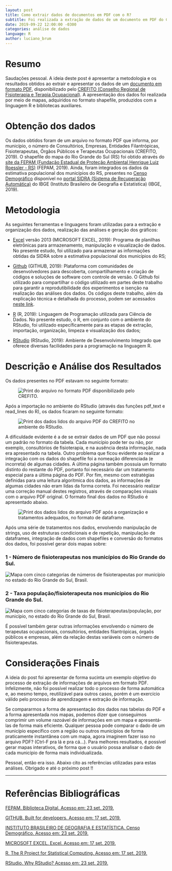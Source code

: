 ```yaml
---
layout: post
title: Como extrair dados de documentos em PDF com o R?
subtitle: Foi realizada a extração de dados de um documento em PDF do Conselho Regional de Fisioterapia e Terapia Ocupacional (CREFITO) do Rio Grande do Sul. Tais dados foram combinados com o mapa do RS. Além dos resultados interessantes, o how-to (como fazer) e ferramentas utilizadas são apresentadas.
date: 2019-09-22 12:00:00 -0300
categories: análise de dados
language: R
author: luciano_brum
---
```


<h1> Resumo </h1>

Saudações pessoal. A ideia deste post é apresentar a metodologia e os resultados obtidos ao extrair e apresentar os dados de um [documento em formato PDF](http://www.crefito5.org.br/wp-content/uploads/2019/06/total-por-municipio.pdf), disponibilizado pelo [CREFITO (Conselho Regional de Fisioterapia e Terapia Ocupacional)](http://www.crefito5.org.br/). A apresentação dos dados foi realizada por meio de mapas, adquiridos no formato shapefile, produzidos com a linguagem R e bibliotecas auxiliares.

<h1> Obtenção dos dados </h1>

Os dados obtidos foram de um arquivo no formato PDF que informa, por município, o número de Consultórios, Empresas, Entidades Filantrópicas, Fisioterapeutas, Órgãos Públicos e Terapeutas Ocupacionais (CREFITO, 2019). O shapefile do mapa do Rio Grande do Sul (RS) foi obtido através do [site da FEPAM (Fundação Estadual de Proteção Ambiental Henrique Luiz Roessler - RS)](http://www.fepam.rs.gov.br/biblioteca/geo/bases_geo.asp) (FEPAM, 2019). Ainda, foram integrados os dados da estimativa populacional dos municípios do RS, presentes no [Censo Demográfico](https://sidra.ibge.gov.br/tabela/200) disponível no [portal SIDRA (Sistema de Recuperação Automática)](https://sidra.ibge.gov.br) do IBGE (Instituto Brasileiro de Geografia e Estatística) (IBGE, 2019).


<h1> Metodologia </h1>

As seguintes ferramentas e linguagens foram utilizadas para a extração e organização dos dados, realização das análises e geração dos gráficos:

- [Excel](https://support.office.com/pt-br/excel) versão 2013 (MICROSOFT EXCEL, 2019): Programa de planilhas eletrônicas para armazenamento, manipulação e visualização de dados. No presente estudo, foi utilizado para armazenar as informações obtidas da SIDRA sobre a estimativa populacional dos municípios do RS;

- [Github](https://github.com/) (GITHUB, 2019): Plataforma com comunidades de desenvolvedores para descoberta, compartilhamento e criação de códigos e soluções de software com controle de versão. O Github foi utilizado para compartilhar o código utilizado em partes deste trabalho para garantir a reprodutibilidade dos experimentos e isenção na realização das análises dos dados. Os códigos deste trabalho, além da explicação técnica e detalhada do processo, podem ser acessados [neste link](https://github.com/Lubrum/Physiotherapists-Rio-Grande-do-Sul-Brazil).

- [R](https://www.r-project.org/) (R, 2019): Linguagem de Programação utilizada para Ciência de Dados. No presente estudo, o R, em conjunto com o ambiente do RStudio, foi utilizado específicamente para as etapas de extração, importação, organização, limpeza e visualização dos dados;

- [RStudio](https://www.rstudio.com/about/) (RStudio, 2019): Ambiente de Desenvolvimento Integrado que oferece diversas facilidades para a programação na linguagem R.

<h1> Descrição e Análise dos Resultados</h1>

Os dados presentes no PDF estavam no seguinte formato:

<figure class='zoom' style="background: url({{ site.baseurl }}/assets/img/post4/figure1.png)" onmousemove="zoom(event)" ontouchmove="zoom(event)">
    <img class="img_content" src="{{ site.baseurl }}/assets/img/post4/figure1.png" alt="Print do arquivo no formato PDF disponibilizado pelo CREFITO.">
</figure>

Após a importação no ambiente do RStudio (através das funções pdf_text e read_lines do R), os dados ficaram no seguinte formato:

<figure class='zoom' style="background: url({{ site.baseurl }}/assets/img/post4/figure2.png)" onmousemove="zoom(event)" ontouchmove="zoom(event)">
    <img class="img_content" src="{{ site.baseurl }}/assets/img/post4/figure2.png" alt="Print dos dados lidos do arquivo PDF do CREFITO no ambiente do RStudio.">
</figure>

A dificuldade evidente é a de se extrair dados de um PDF que não possui um padrão no formato da tabela. Cada município pode ter ou não, por exemplo, consultórios de fisioterapia, e na ausência desta informação, nada era apresentado na tabela. Outro problema que ficou evidente ao realizar a integração com os dados do shapefile foi a nomeação diferenciada (e incorreta) de algumas cidades. A última página também possuia um formato distinto do restante do PDF, portanto foi necessário dar um tratamento especial para a última página do PDF. Por fim, mesmo com estratégias definidas para uma leitura algoritmica dos dados, as informações de algumas cidades não eram lidas da forma correta. Foi necessário realizar uma correção manual destes registros, através de comparações visuais com o arquivo PDF original. O formato final dos dados no RStudio é apresentado abaixo.

<figure class='zoom' style="background: url({{ site.baseurl }}/assets/img/post4/figure3.png)" onmousemove="zoom(event)" ontouchmove="zoom(event)">
    <img class="img_content" src="{{ site.baseurl }}/assets/img/post4/figure3.png" alt="Print dos dados lidos do arquivo PDF após a organização e tratamentos adequados, no formato de dataframe.">
</figure>

Após uma série de tratamentos nos dados, envolvendo manipulação de strings, uso de estruturas condicionais e de repetição, manipulação de dataframes, integração de dados com shapefiles e conversão do formatos dos dados, foi possível gerar dois mapas sobre:

<h3> 1 - Número de fisioterapeutas nos municípios do Rio Grande do Sul.</h3>

<img class="img_content" src="{{ site.baseurl }}/assets/img/post4/figure4.png" alt="Mapa com cinco categorias de números de fisioterapeutas por município no estado do Rio Grande do Sul, Brasil.">

<h3> 2 - Taxa população/fisioterapeuta nos municípios do Rio Grande do Sul.</h3>

<img class="img_content" src="{{ site.baseurl }}/assets/img/post4/figure5.png" alt="Mapa com cinco categorias de taxas de fisioterapeutas/população, por município, no estado do Rio Grande do Sul, Brasil.">

É possível também gerar outras informações envolvendo o número de terapeutas ocupacionais, consultórios, entidades filantrópicas, órgaõs públicos e empresas, além da relação destas variáveis com o número de fisioterapeutas.

<h1> Considerações Finais </h1>

A ideia do post foi apresentar de forma sucinta um exemplo objetivo do processo de extração de informações de arquivos em formato PDF. Infelizmente, não foi possível realizar todo o processo de forma automática e, ao mesmo tempo, reutilizável para outros casos, porém é um exercício válido pelo processo de aprendizagem e extração de informação. 

Se compararmos a forma de apresentação dos dados nas tabelas do PDF e a forma apresentada nos mapas, podemos dizer que conseguimos comprimir um volume razoável de informações em um mapa e apresentá-las  de forma mais eficiente. Qualquer pessoa pode comparar o dado de um município específico com a região ou outros municípios de forma praticamente instantânea com um mapa, agora imaginem fazer isso no arquivo PDF? (Ctrl-F pra lá e pra cá...). Para melhores resultados, é possível gerar mapas interativos, de forma que o usuário possa analisar o dado de cada município de forma mais individualizada.

Pessoal, então era isso. Abaixo cito as referências utilizadas para estas análises. Obrigado e até o próximo post !! 

<div class="skills">
    <hr class="hr-text" data-content="############">
</div>

<h1> Referências Bibliográficas </h1>

[FEPAM. Biblioteca Digital. Acesso em: 23 set. 2019.](http://www.fepam.rs.gov.br/biblioteca/geo/bases_geo.asp)

[GITHUB. Built for developers. Acesso em: 17 set. 2019.](https://github.com/)

[INSTITUTO BRASILEIRO DE GEOGRAFIA E ESTATÍSTICA. Censo Demográfico. Acesso em: 23 set. 2019.](https://sidra.ibge.gov.br/tabela/200)

[MICROSOFT EXCEL. Excel. Acesso em: 17 set. 2019.](https://products.office.com/pt-br/excel)

[R. The R Project for Statistical Computing. Acesso em: 17 set. 2019.](https://www.r-project.org/)

[RStudio. Why RStudio? Acesso em: 23 set. 2019.](https://www.rstudio.com/about/)